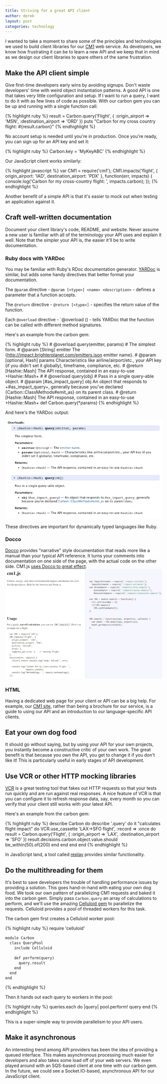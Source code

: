 ```yaml
---
title: Striving for a great API client
author: derek
layout: post
categories: technology
---
```


I wanted to take a moment to share some of the principles and technologies we used to build client libraries for our [CM1](http://impact.brighterplanet.com) web service. As developers, we know how frustrating it can be to learn a new API and we keep that in mind as we design our client libraries to spare others of the same frustration.

<!-- more start -->

## Make the API client simple

Give first-time developers early wins by avoiding signups. Don't waste developers' time with weird object instantiation patterns. A good API is one that takes very little configuration and setup. If I want to run a query, I want to do it with as few lines of code as possible. With our carbon gem you can be up and running with a single function call:

{% highlight ruby %}
    result = Carbon.query('Flight', {
      :origin_airport => 'MSN',
      :destination_airport => 'ORD'
    })
    puts "Carbon for my cross country flight: #{result.carbon}"
{% endhighlight %}

No account setup is needed until you're in production. Once you're ready, you can sign up for an API key and set it:

{% highlight ruby %}
    Carbon.key = 'MyKeyABC'
{% endhighlight %}

Our JavaScript client works similarly:

{% highlight javascript %}
    var CM1 = require('cm1');
    CM1.impacts('flight', {
      origin_airport: 'IAD',
      destination_airport: 'PDX'
    },
    function(err, impacts) {
      console.log('Carbon for my cross-country flight: ',
                  impacts.carbon);
    });
{% endhighlight %}

Another benefit of a simple API is that it's easier to mock out when testing an application against it.

## Craft well-written documentation

Document your client library's code, README, and website. Never assume a new user is familiar with all of the terminology your API uses and explain it well. Note that the simpler your API is, the easier it'll be to write documentation.

### Ruby docs with YARDoc

You may be familiar with Ruby's RDoc documentation generator. [YARDoc](http://yardoc.org/) is similar, but adds some handy directives that better format your documentation.

The `@param` directive - `@param [<type>] <name> <description>` - defines a parameter that a function accepts.

The `@return` directive - `@return [<type>]` - specifies the return value of the function.

Each `@overload` directive - `@overload <function>(<param>) - tells YARDoc that the function can be called with different method signatures.

Here's an example from the carbon gem:

{% highlight ruby %}
    # @overload query(emitter, params)
    #   The simplest form.
    #   @param [String] emitter The {http://impact.brighterplanet.com/emitters.json emitter name}.
    #   @param [optional, Hash] params Characteristics like airline/airport/etc., your API key (if you didn't set it globally), timeframe, compliance, etc.
    #   @return [Hashie::Mash] The API response, contained in an easy-to-use +Hashie::Mash+
    #
    # @overload query(obj)
    #   Pass in a single query-able object.
    #   @param [#as_impact_query] obj An object that responds to +#as_impact_query+, generally because you've declared {Carbon::ClassMethods#emit_as} on its parent class.
    #   @return [Hashie::Mash] The API response, contained in an easy-to-use +Hashie::Mash+
    def Carbon.query(*params)
{% endhighlight %}

And here's the YARDoc output:

![yardoc output sample](/images/2012-06-19-how-to-write-a-great-http-api-client/yardoc.png)

These directives are important for dynamically typed languages like Ruby.

### Docco

[Docco](http://jashkenas.github.com/docco/) provides "narrative" style documentation that reads more like a manual than your typical API reference. It turns your comments into documentation on one side of the page, with the actual code on the other side. CM1.js [uses Docco to great effect](http://dkastner.github.com/CM1.js).
![a docco sample](/images/2012-06-19-how-to-write-a-great-http-api-client/docco.png)

### HTML

Having a dedicated web page for your client or API can be a big help. For example, our [CM1 site](http://impact.brighterplanet.com/), rather than being a brochure for our service, is a guide to using our API and an introduction to our language-specific API clients.

## Eat your own dog food

It should go without saying, but by using your API for your own projects, you instantly become a constructive critic of your own work. The great benefit is that because you own the API, you get to change it if you don't like it! This is particularly useful in early stages of API development.

## Use VCR or other HTTP mocking libraries

[VCR](http://github.com/myronmarston/vcr) is a great testing tool that fakes out HTTP requests so that your tests run quickly and are run against real responses. A nice feature of VCR is that you can configure it to refresh response data, say, every month so you can verify that your client still works with your latest API.

Here's an example from the carbon gem:

{% highlight ruby %}
    describe Carbon do
      describe '.query' do
        it "calculates flight impact" do
          VCR.use_cassette 'LAX->SFO flight', :record => :once do
            result = Carbon.query('Flight', {
              :origin_airport => 'LAX', :destination_airport => 'SFO'
            })
            result.decisions.carbon.object.value.should be_within(50).of(200)
          end
        end
      end
    end
{% endhighlight %}

In JavaScript land, a tool called [replay](http://documentup.com/assaf/node-replay) provides similar functionality.

## Do the multithreading for them

It's best to save developers the trouble of handling performance issues by providing a solution. This goes hand-in-hand with eating your own dog food. We took our own pattern of parallelizing CM1 requests and baked it into the carbon gem. Simply pass `Carbon.query` an array of calculations to perform, and we'll use the amazing [Celluloid gem](http://rubygems.org/gems/celluloid) to parallelize the requests. Celluloid provides a pool of threaded workers for this task.

The carbon gem first creates a Celluloid worker pool:

{% highlight ruby %}
    require 'celluloid'

    module Carbon
      class QueryPool
        include Celluloid

        def perform(query)
          query.result
        end
      end
    end
{% endhighlight %}

Then it hands out each query to workers in the pool:

{% highlight ruby %}
    queries.each do |query|
      pool.perform! query
    end
{% endhighlight %}

This is a super-simple way to provide parallelism to your API users.

## Make it asynchronous

An interesting trend among API providers has been the idea of providing a queued interface. This makes asynchronous processing much easier for developers and also takes some load off of your web servers. We even played around with an SQS-based client at one time with our carbon gem. In the future, we could see a Socket.IO-based, asynchronous API for our JavaScript client.

<!-- more end -->
